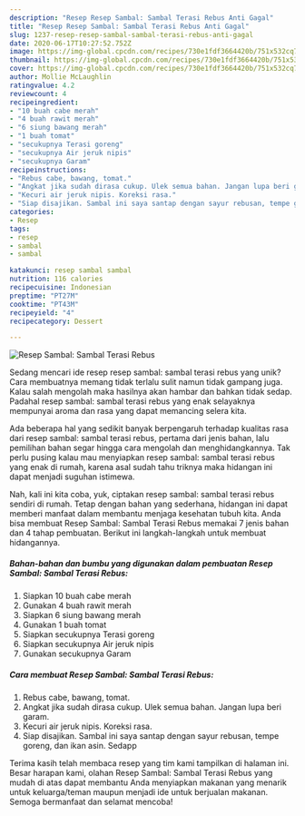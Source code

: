 ```yaml
---
description: "Resep Resep Sambal: Sambal Terasi Rebus Anti Gagal"
title: "Resep Resep Sambal: Sambal Terasi Rebus Anti Gagal"
slug: 1237-resep-resep-sambal-sambal-terasi-rebus-anti-gagal
date: 2020-06-17T10:27:52.752Z
image: https://img-global.cpcdn.com/recipes/730e1fdf3664420b/751x532cq70/resep-sambal-sambal-terasi-rebus-foto-resep-utama.jpg
thumbnail: https://img-global.cpcdn.com/recipes/730e1fdf3664420b/751x532cq70/resep-sambal-sambal-terasi-rebus-foto-resep-utama.jpg
cover: https://img-global.cpcdn.com/recipes/730e1fdf3664420b/751x532cq70/resep-sambal-sambal-terasi-rebus-foto-resep-utama.jpg
author: Mollie McLaughlin
ratingvalue: 4.2
reviewcount: 4
recipeingredient:
- "10 buah cabe merah"
- "4 buah rawit merah"
- "6 siung bawang merah"
- "1 buah tomat"
- "secukupnya Terasi goreng"
- "secukupnya Air jeruk nipis"
- "secukupnya Garam"
recipeinstructions:
- "Rebus cabe, bawang, tomat."
- "Angkat jika sudah dirasa cukup. Ulek semua bahan. Jangan lupa beri garam."
- "Kecuri air jeruk nipis. Koreksi rasa."
- "Siap disajikan. Sambal ini saya santap dengan sayur rebusan, tempe goreng, dan ikan asin. Sedapp"
categories:
- Resep
tags:
- resep
- sambal
- sambal

katakunci: resep sambal sambal 
nutrition: 116 calories
recipecuisine: Indonesian
preptime: "PT27M"
cooktime: "PT43M"
recipeyield: "4"
recipecategory: Dessert

---
```



![Resep Sambal: Sambal Terasi Rebus](https://img-global.cpcdn.com/recipes/730e1fdf3664420b/751x532cq70/resep-sambal-sambal-terasi-rebus-foto-resep-utama.jpg)

Sedang mencari ide resep resep sambal: sambal terasi rebus yang unik? Cara membuatnya memang tidak terlalu sulit namun tidak gampang juga. Kalau salah mengolah maka hasilnya akan hambar dan bahkan tidak sedap. Padahal resep sambal: sambal terasi rebus yang enak selayaknya mempunyai aroma dan rasa yang dapat memancing selera kita.



Ada beberapa hal yang sedikit banyak berpengaruh terhadap kualitas rasa dari resep sambal: sambal terasi rebus, pertama dari jenis bahan, lalu pemilihan bahan segar hingga cara mengolah dan menghidangkannya. Tak perlu pusing kalau mau menyiapkan resep sambal: sambal terasi rebus yang enak di rumah, karena asal sudah tahu triknya maka hidangan ini dapat menjadi suguhan istimewa.


Nah, kali ini kita coba, yuk, ciptakan resep sambal: sambal terasi rebus sendiri di rumah. Tetap dengan bahan yang sederhana, hidangan ini dapat memberi manfaat dalam membantu menjaga kesehatan tubuh kita. Anda bisa membuat Resep Sambal: Sambal Terasi Rebus memakai 7 jenis bahan dan 4 tahap pembuatan. Berikut ini langkah-langkah untuk membuat hidangannya.

<!--inarticleads1-->

##### Bahan-bahan dan bumbu yang digunakan dalam pembuatan Resep Sambal: Sambal Terasi Rebus:

1. Siapkan 10 buah cabe merah
1. Gunakan 4 buah rawit merah
1. Siapkan 6 siung bawang merah
1. Gunakan 1 buah tomat
1. Siapkan secukupnya Terasi goreng
1. Siapkan secukupnya Air jeruk nipis
1. Gunakan secukupnya Garam




<!--inarticleads2-->

##### Cara membuat Resep Sambal: Sambal Terasi Rebus:

1. Rebus cabe, bawang, tomat.
1. Angkat jika sudah dirasa cukup. Ulek semua bahan. Jangan lupa beri garam.
1. Kecuri air jeruk nipis. Koreksi rasa.
1. Siap disajikan. Sambal ini saya santap dengan sayur rebusan, tempe goreng, dan ikan asin. Sedapp




Terima kasih telah membaca resep yang tim kami tampilkan di halaman ini. Besar harapan kami, olahan Resep Sambal: Sambal Terasi Rebus yang mudah di atas dapat membantu Anda menyiapkan makanan yang menarik untuk keluarga/teman maupun menjadi ide untuk berjualan makanan. Semoga bermanfaat dan selamat mencoba!
